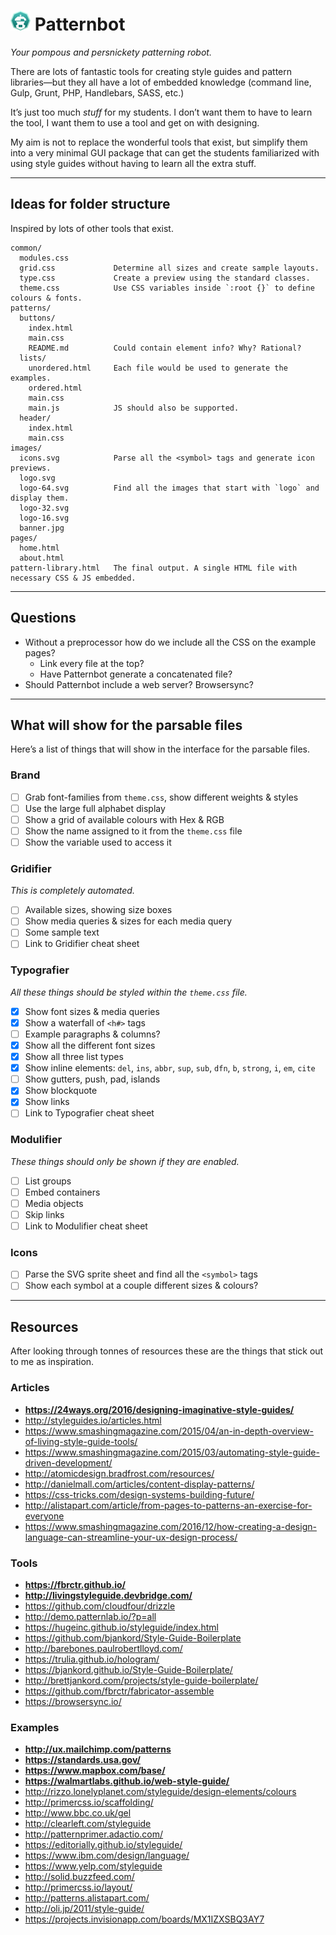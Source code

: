 # ![](.readme/patternbot-logo.png) Patternbot

*Your pompous and persnickety patterning robot.*

There are lots of fantastic tools for creating style guides and pattern libraries—but they all have a lot of embedded knowledge (command line, Gulp, Grunt, PHP, Handlebars, SASS, etc.)

It’s just too much *stuff* for my students. I don’t want them to have to learn the tool, I want them to use a tool and get on with designing.

My aim is not to replace the wonderful tools that exist, but simplify them into a very minimal GUI package that can get the students familiarized with using style guides without having to learn all the extra stuff.

---

## Ideas for folder structure

Inspired by lots of other tools that exist.

```
common/
  modules.css
  grid.css             Determine all sizes and create sample layouts.
  type.css             Create a preview using the standard classes.
  theme.css            Use CSS variables inside `:root {}` to define colours & fonts.
patterns/
  buttons/
    index.html
    main.css
    README.md          Could contain element info? Why? Rational?
  lists/
    unordered.html     Each file would be used to generate the examples.
    ordered.html
    main.css
    main.js            JS should also be supported.
  header/
    index.html
    main.css
images/
  icons.svg            Parse all the <symbol> tags and generate icon previews.
  logo.svg
  logo-64.svg          Find all the images that start with `logo` and display them.
  logo-32.svg
  logo-16.svg
  banner.jpg
pages/
  home.html
  about.html
pattern-library.html   The final output. A single HTML file with necessary CSS & JS embedded.
```

---

## Questions

- Without a preprocessor how do we include all the CSS on the example pages?
  - Link every file at the top?
  - Have Patternbot generate a concatenated file?
- Should Patternbot include a web server? Browsersync?

---

## What will show for the parsable files

Here’s a list of things that will show in the interface for the parsable files.

### Brand

- [ ] Grab font-families from `theme.css`, show different weights & styles
- [ ] Use the large full alphabet display
- [ ] Show a grid of available colours with Hex & RGB
- [ ] Show the name assigned to it from the `theme.css` file
- [ ] Show the variable used to access it

### Gridifier

*This is completely automated.*

- [ ] Available sizes, showing size boxes
- [ ] Show media queries & sizes for each media query
- [ ] Some sample text
- [ ] Link to Gridifier cheat sheet

### Typografier

*All these things should be styled within the `theme.css` file.*

- [x] Show font sizes & media queries
- [x] Show a waterfall of `<h#>` tags
- [ ] Example paragraphs & columns?
- [x] Show all the different font sizes
- [x] Show all three list types
- [x] Show inline elements: `del`, `ins`, `abbr`, `sup`, `sub`, `dfn`, `b`, `strong`, `i`, `em`, `cite`
- [ ] Show gutters, push, pad, islands
- [x] Show blockquote
- [x] Show links
- [ ] Link to Typografier cheat sheet

### Modulifier

*These things should only be shown if they are enabled.*

- [ ] List groups
- [ ] Embed containers
- [ ] Media objects
- [ ] Skip links
- [ ] Link to Modulifier cheat sheet

### Icons

- [ ] Parse the SVG sprite sheet and find all the `<symbol>` tags
- [ ] Show each symbol at a couple different sizes & colours?

---

## Resources

After looking through tonnes of resources these are the things that stick out to me as inspiration.

### Articles

- **https://24ways.org/2016/designing-imaginative-style-guides/**
- http://styleguides.io/articles.html
- https://www.smashingmagazine.com/2015/04/an-in-depth-overview-of-living-style-guide-tools/
- https://www.smashingmagazine.com/2015/03/automating-style-guide-driven-development/
- http://atomicdesign.bradfrost.com/resources/
- http://danielmall.com/articles/content-display-patterns/
- https://css-tricks.com/design-systems-building-future/
- http://alistapart.com/article/from-pages-to-patterns-an-exercise-for-everyone
- https://www.smashingmagazine.com/2016/12/how-creating-a-design-language-can-streamline-your-ux-design-process/

### Tools

- **https://fbrctr.github.io/**
- **http://livingstyleguide.devbridge.com/**
- https://github.com/cloudfour/drizzle
- http://demo.patternlab.io/?p=all
- https://hugeinc.github.io/styleguide/index.html
- https://github.com/bjankord/Style-Guide-Boilerplate
- http://barebones.paulrobertlloyd.com/
- https://trulia.github.io/hologram/
- https://bjankord.github.io/Style-Guide-Boilerplate/
- http://brettjankord.com/projects/style-guide-boilerplate/
- https://github.com/fbrctr/fabricator-assemble
- https://browsersync.io/

### Examples

- **http://ux.mailchimp.com/patterns**
- **https://standards.usa.gov/**
- **https://www.mapbox.com/base/**
- **https://walmartlabs.github.io/web-style-guide/**
- http://rizzo.lonelyplanet.com/styleguide/design-elements/colours
- http://primercss.io/scaffolding/
- http://www.bbc.co.uk/gel
- http://clearleft.com/styleguide
- http://patternprimer.adactio.com/
- https://editorially.github.io/styleguide/
- https://www.ibm.com/design/language/
- https://www.yelp.com/styleguide
- http://solid.buzzfeed.com/
- http://primercss.io/layout/
- http://patterns.alistapart.com/
- http://oli.jp/2011/style-guide/
- https://projects.invisionapp.com/boards/MX1IZXSBQ3AY7
